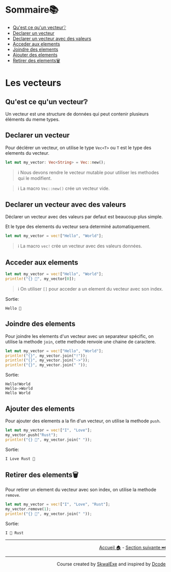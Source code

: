 # Sommaire📚

- [Qu'est ce qu'un vecteur❔](#quest-ce-quun-vecteur)
- [Declarer un vecteur](#declarer-un-vecteur)
- [Declarer un vecteur avec des valeurs](#declarer-un-vecteur-avec-des-valeurs)
- [Acceder aux elements](#acceder-aux-elements)
- [Joindre des elements](#joindre-des-elements)
- [Ajouter des elements](#ajouter-des-elements)
- [Retirer des elements🗑](#retirer-des-elements)

# Les vecteurs

## Qu'est ce qu'un vecteur❔

Un vecteur est une structure de données qui peut contenir plusieurs éléments du meme types.

## Declarer un vecteur

Pour déclérer un vecteur, on utilise le type `Vec<T>` ou `T` est le type des elements du vecteur.

```rust
let mut my_vector: Vec<String> = Vec::new();
```

> ℹ️ Nous devons rendre le vecteur mutable pour utiliser les methodes qui le modifient.

> ℹ️ La macro `Vec::new()` crée un vecteur vide.

## Declarer un vecteur avec des valeurs

Déclarer un vecteur avec des valeurs par defaut est beaucoup plus simple.

Et le type des elements du vecteur sera determiné automatiquement.

```rust
let mut my_vector = vec!["Hello", "World"]; 
```

> ℹ️ La macro `vec!` crée un vecteur avec des valeurs données.

## Acceder aux elements

```rust
let mut my_vector = vec!["Hello", "World"];
println!("{} 👋", my_vector[0]);
```

> ℹ️ On utiliser `[]` pour acceder a un element du vecteur avec son index.

Sortie:

```
Hello 👋
```

## Joindre des elements

Pour joindre les elements d'un vecteur avec un separateur spécific, on utilise la methode `join`, cette methode renvoie une chaine de caractere.

```rust
let mut my_vector = vec!["Hello", "World"];
println!("{}", my_vector.join("!"));
println!("{}", my_vector.join("->"));
println!("{}", my_vector.join(" "));
```

Sortie:

```
Hello!World
Hello->World
Hello World
```

## Ajouter des elements

Pour ajouter des elements a la fin d'un vecteur, on utilise la methode `push`.

```rust 
let mut my_vector = vec!["I", "Love"];
my_vector.push("Rust");
println!("{} 💖", my_vector.join(" "));
```

Sortie:

```
I Love Rust 💖
```

## Retirer des elements🗑

Pour retirer un element du vecteur avec son index, on utilise la methode `remove`.

```rust
let mut my_vector = vec!["I", "Love", "Rust"];
my_vector.remove(1);
println!("{} 💖", my_vector.join(" "));
```

Sortie:

```
I 💖 Rust
```

---

<p align="right"><a href="/">Accueil 🏠</a> - <a href="../lire-un-fichier">Section suivante ⏭️</a></p>

---

<p align="right">Course created by <a href="https://github.com/SkwalExe/" target="_blank">SkwalExe</a> and inspired by <a href="https://www.youtube.com/watch?v=vOMJlQ5B-M0&list=PLVvjrrRCBy2JSHf9tGxGKJ-bYAN_uDCUL" target="_blank">Dcode</a></p>
